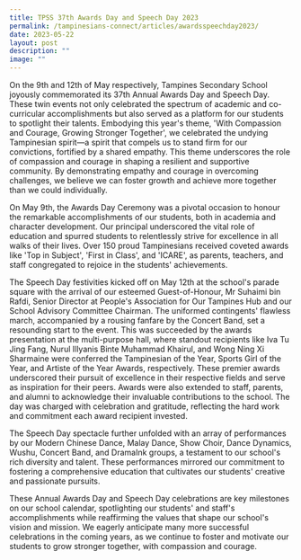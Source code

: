```yaml
---
title: TPSS 37th Awards Day and Speech Day 2023
permalink: /tampinesians-connect/articles/awardsspeechday2023/
date: 2023-05-22
layout: post
description: ""
image: ""
---
```

On the 9th and 12th of May respectively, Tampines Secondary School joyously commemorated its 37th Annual Awards Day and Speech Day. These twin events not only celebrated the spectrum of academic and co-curricular accomplishments but also served as a platform for our students to spotlight their talents. Embodying this year's theme, 'With Compassion and Courage, Growing Stronger Together', we celebrated the undying Tampinesian spirit—a spirit that compels us to stand firm for our convictions, fortified by a shared empathy. This theme underscores the role of compassion and courage in shaping a resilient and supportive community. By demonstrating empathy and courage in overcoming challenges, we believe we can foster growth and achieve more together than we could individually.

On May 9th, the Awards Day Ceremony was a pivotal occasion to honour the remarkable accomplishments of our students, both in academia and character development. Our principal underscored the vital role of education and spurred students to relentlessly strive for excellence in all walks of their lives. Over 150 proud Tampinesians received coveted awards like 'Top in Subject', 'First in Class', and 'ICARE', as parents, teachers, and staff congregated to rejoice in the students' achievements.

The Speech Day festivities kicked off on May 12th at the school's parade square with the arrival of our esteemed Guest-of-Honour, Mr Suhaimi bin Rafdi, Senior Director at People's Association for Our Tampines Hub and our School Advisory Committee Chairman. The uniformed contingents' flawless march, accompanied by a rousing fanfare by the Concert Band, set a resounding start to the event. This was succeeded by the awards presentation at the multi-purpose hall, where standout recipients like Iva Tu Jing Fang, Nurul Illyanis Binte Muhammad Khairul, and Wong Ning Xi Sharmaine were conferred the Tampinesian of the Year, Sports Girl of the Year, and Artiste of the Year Awards, respectively. These premier awards underscored their pursuit of excellence in their respective fields and serve as inspiration for their peers. Awards were also extended to staff, parents, and alumni to acknowledge their invaluable contributions to the school. The day was charged with celebration and gratitude, reflecting the hard work and commitment each award recipient invested.

The Speech Day spectacle further unfolded with an array of performances by our Modern Chinese Dance, Malay Dance, Show Choir, Dance Dynamics, Wushu, Concert Band, and DramaInk groups, a testament to our school's rich diversity and talent. These performances mirrored our commitment to fostering a comprehensive education that cultivates our students' creative and passionate pursuits.

These Annual Awards Day and Speech Day celebrations are key milestones on our school calendar, spotlighting our students' and staff's accomplishments while reaffirming the values that shape our school's vision and mission. We eagerly anticipate many more successful celebrations in the coming years, as we continue to foster and motivate our students to grow stronger together, with compassion and courage.